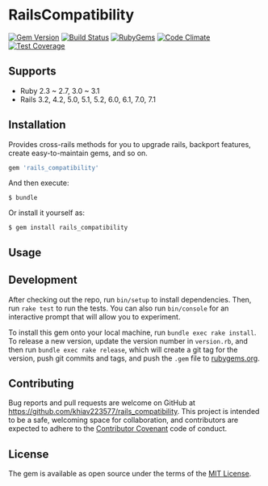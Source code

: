 # RailsCompatibility

[![Gem Version](https://img.shields.io/gem/v/rails_compatibility.svg?style=flat)](http://rubygems.org/gems/rails_compatibility)
[![Build Status](https://github.com/khiav223577/rails_compatibility/workflows/Ruby/badge.svg)](https://github.com/khiav223577/rails_compatibility/actions)
[![RubyGems](http://img.shields.io/gem/dt/rails_compatibility.svg?style=flat)](http://rubygems.org/gems/rails_compatibility)
[![Code Climate](https://codeclimate.com/github/khiav223577/rails_compatibility/badges/gpa.svg)](https://codeclimate.com/github/khiav223577/rails_compatibility)
[![Test Coverage](https://codeclimate.com/github/khiav223577/rails_compatibility/badges/coverage.svg)](https://codeclimate.com/github/khiav223577/rails_compatibility/coverage)

## Supports
- Ruby 2.3 ~ 2.7, 3.0 ~ 3.1
- Rails 3.2, 4.2, 5.0, 5.1, 5.2, 6.0, 6.1, 7.0, 7.1

## Installation

Provides cross-rails methods for you to upgrade rails, backport features, create easy-to-maintain gems, and so on.

```ruby
gem 'rails_compatibility'
```

And then execute:

    $ bundle

Or install it yourself as:

    $ gem install rails_compatibility

## Usage


## Development

After checking out the repo, run `bin/setup` to install dependencies. Then, run `rake test` to run the tests. You can also run `bin/console` for an interactive prompt that will allow you to experiment.

To install this gem onto your local machine, run `bundle exec rake install`. To release a new version, update the version number in `version.rb`, and then run `bundle exec rake release`, which will create a git tag for the version, push git commits and tags, and push the `.gem` file to [rubygems.org](https://rubygems.org).

## Contributing

Bug reports and pull requests are welcome on GitHub at https://github.com/khiav223577/rails_compatibility. This project is intended to be a safe, welcoming space for collaboration, and contributors are expected to adhere to the [Contributor Covenant](http://contributor-covenant.org) code of conduct.


## License

The gem is available as open source under the terms of the [MIT License](http://opensource.org/licenses/MIT).

